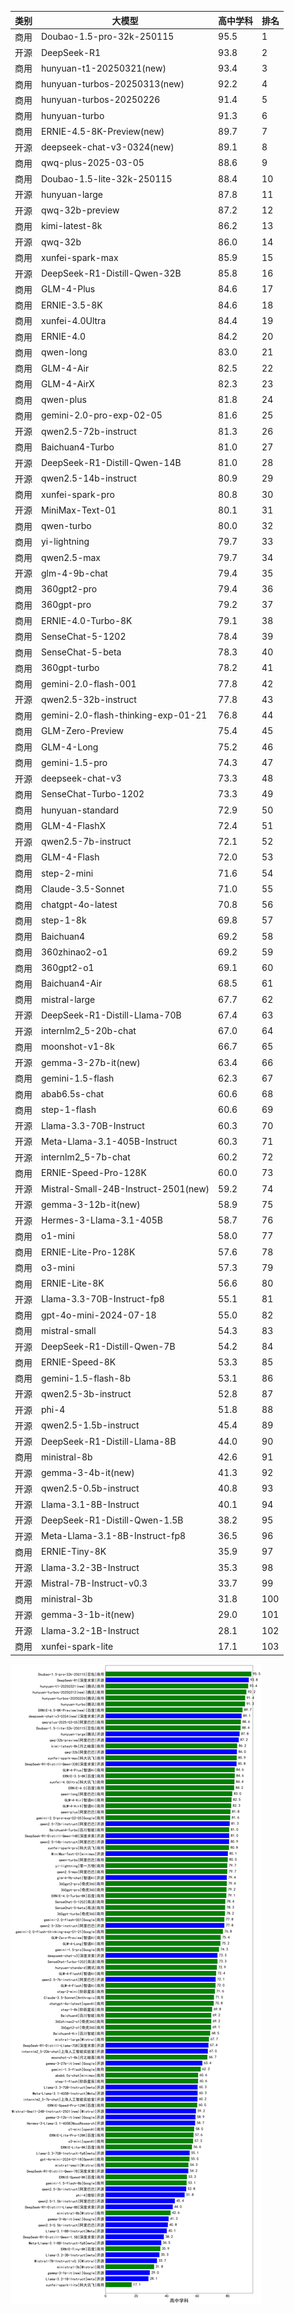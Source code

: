 
| 类别 | 大模型                         | 高中学科 | 排名 |
|-----|------------------------------|---------|----|
|商用|Doubao-1.5-pro-32k-250115|95.5|1|
|开源|DeepSeek-R1|93.8|2|
|商用|hunyuan-t1-20250321(new)|93.4|3|
|商用|hunyuan-turbos-20250313(new)|92.2|4|
|商用|hunyuan-turbos-20250226|91.4|5|
|商用|hunyuan-turbo|91.3|6|
|商用|ERNIE-4.5-8K-Preview(new)|89.7|7|
|开源|deepseek-chat-v3-0324(new)|89.1|8|
|商用|qwq-plus-2025-03-05|88.6|9|
|商用|Doubao-1.5-lite-32k-250115|88.4|10|
|开源|hunyuan-large|87.8|11|
|开源|qwq-32b-preview|87.2|12|
|商用|kimi-latest-8k|86.2|13|
|开源|qwq-32b|86.0|14|
|商用|xunfei-spark-max|85.9|15|
|开源|DeepSeek-R1-Distill-Qwen-32B|85.8|16|
|商用|GLM-4-Plus|84.6|17|
|商用|ERNIE-3.5-8K|84.6|18|
|商用|xunfei-4.0Ultra|84.4|19|
|商用|ERNIE-4.0|84.2|20|
|商用|qwen-long|83.0|21|
|商用|GLM-4-Air|82.5|22|
|商用|GLM-4-AirX|82.3|23|
|商用|qwen-plus|81.8|24|
|商用|gemini-2.0-pro-exp-02-05|81.6|25|
|开源|qwen2.5-72b-instruct|81.3|26|
|商用|Baichuan4-Turbo|81.0|27|
|开源|DeepSeek-R1-Distill-Qwen-14B|81.0|28|
|开源|qwen2.5-14b-instruct|80.9|29|
|商用|xunfei-spark-pro|80.8|30|
|开源|MiniMax-Text-01|80.1|31|
|商用|qwen-turbo|80.0|32|
|商用|yi-lightning|79.7|33|
|商用|qwen2.5-max|79.7|34|
|开源|glm-4-9b-chat|79.4|35|
|商用|360gpt2-pro|79.4|36|
|商用|360gpt-pro|79.2|37|
|商用|ERNIE-4.0-Turbo-8K|79.1|38|
|商用|SenseChat-5-1202|78.4|39|
|商用|SenseChat-5-beta|78.3|40|
|商用|360gpt-turbo|78.2|41|
|商用|gemini-2.0-flash-001|77.8|42|
|开源|qwen2.5-32b-instruct|77.8|43|
|商用|gemini-2.0-flash-thinking-exp-01-21|76.8|44|
|商用|GLM-Zero-Preview|75.4|45|
|商用|GLM-4-Long|75.2|46|
|商用|gemini-1.5-pro|74.3|47|
|开源|deepseek-chat-v3|73.3|48|
|商用|SenseChat-Turbo-1202|73.3|49|
|商用|hunyuan-standard|72.9|50|
|商用|GLM-4-FlashX|72.4|51|
|开源|qwen2.5-7b-instruct|72.1|52|
|商用|GLM-4-Flash|72.0|53|
|商用|step-2-mini|71.6|54|
|商用|Claude-3.5-Sonnet|71.0|55|
|商用|chatgpt-4o-latest|70.8|56|
|商用|step-1-8k|69.8|57|
|商用|Baichuan4|69.2|58|
|商用|360zhinao2-o1|69.2|59|
|商用|360gpt2-o1|69.1|60|
|商用|Baichuan4-Air|68.5|61|
|商用|mistral-large|67.7|62|
|开源|DeepSeek-R1-Distill-Llama-70B|67.4|63|
|开源|internlm2_5-20b-chat|67.0|64|
|商用|moonshot-v1-8k|66.7|65|
|开源|gemma-3-27b-it(new)|63.4|66|
|商用|gemini-1.5-flash|62.3|67|
|商用|abab6.5s-chat|60.6|68|
|商用|step-1-flash|60.6|69|
|开源|Llama-3.3-70B-Instruct|60.3|70|
|开源|Meta-Llama-3.1-405B-Instruct|60.3|71|
|开源|internlm2_5-7b-chat|60.2|72|
|商用|ERNIE-Speed-Pro-128K|60.0|73|
|开源|Mistral-Small-24B-Instruct-2501(new)|59.2|74|
|开源|gemma-3-12b-it(new)|58.9|75|
|开源|Hermes-3-Llama-3.1-405B|58.7|76|
|商用|o1-mini|58.0|77|
|商用|ERNIE-Lite-Pro-128K|57.6|78|
|商用|o3-mini|57.3|79|
|商用|ERNIE-Lite-8K|56.6|80|
|开源|Llama-3.3-70B-Instruct-fp8|55.1|81|
|商用|gpt-4o-mini-2024-07-18|55.0|82|
|商用|mistral-small|54.3|83|
|开源|DeepSeek-R1-Distill-Qwen-7B|54.2|84|
|商用|ERNIE-Speed-8K|53.3|85|
|商用|gemini-1.5-flash-8b|53.1|86|
|开源|qwen2.5-3b-instruct|52.8|87|
|开源|phi-4|51.8|88|
|开源|qwen2.5-1.5b-instruct|45.4|89|
|开源|DeepSeek-R1-Distill-Llama-8B|44.0|90|
|商用|ministral-8b|42.6|91|
|开源|gemma-3-4b-it(new)|41.3|92|
|开源|qwen2.5-0.5b-instruct|40.8|93|
|开源|Llama-3.1-8B-Instruct|40.1|94|
|开源|DeepSeek-R1-Distill-Qwen-1.5B|38.2|95|
|开源|Meta-Llama-3.1-8B-Instruct-fp8|36.5|96|
|商用|ERNIE-Tiny-8K|35.9|97|
|开源|Llama-3.2-3B-Instruct|35.3|98|
|开源|Mistral-7B-Instruct-v0.3|33.7|99|
|商用|ministral-3b|31.8|100|
|开源|gemma-3-1b-it(new)|29.0|101|
|开源|Llama-3.2-1B-Instruct|28.1|102|
|商用|xunfei-spark-lite|17.1|103|


![lin](../pic/高中学科.png)
